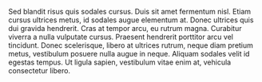 Sed blandit risus quis sodales cursus. Duis sit amet fermentum nisl. Etiam cursus ultrices metus, id sodales augue elementum at. Donec ultrices quis dui gravida hendrerit. Cras at tempor arcu, eu rutrum magna. Curabitur viverra a nulla vulputate cursus. Praesent hendrerit porttitor arcu vel tincidunt. Donec scelerisque, libero at ultrices rutrum, neque diam pretium metus, vestibulum posuere nulla augue in neque. Aliquam sodales velit id egestas tempus. Ut ligula sapien, vestibulum vitae enim at, vehicula consectetur libero.